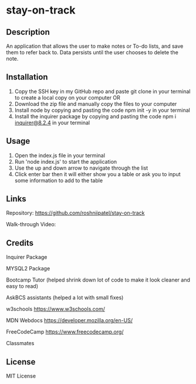 # stay-on-track

## Description
An application that allows the user to make notes or To-do lists, and save them to refer back to. Data persists until the user chooses to delete the note.

## Installation
1. Copy the SSH key in my GitHub repo and paste git clone <SSHKEY> in your terminal to create a local copy on your computer
OR
2. Download the zip file and manually copy the files to your computer
3. Install node by copying and pasting the code npm init -y in your terminal
4. Install the inquirer package by copying and pasting the code npm i inquirer@8.2.4 in your terminal

## Usage
1. Open the index.js file in your terminal
2. Run 'node index.js' to start the application
3. Use the up and down arrow to navigate through the list
4. Click enter bar then it will either show you a table or ask you to input some information to add to the table

## Links
Repository: https://github.com/roshniipatel/stay-on-track 

Walk-through Video:

## Credits
Inquirer Package

MYSQL2 Package

Bootcamp Tutor (helped shrink down lot of code to make it look cleaner and easy to read)

AskBCS assistants (helped a lot with small fixes)

w3schools https://www.w3schools.com/

MDN Webdocs https://developer.mozilla.org/en-US/

FreeCodeCamp https://www.freecodecamp.org/ 

Classmates

## License
MIT License